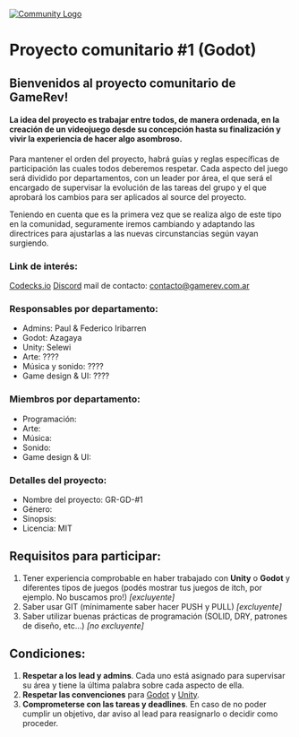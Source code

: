 
[![Community Logo](https://gamerev.com.ar/assets/COM-PROJECT.png?v2)](https://gamerev.com.ar/)

# Proyecto comunitario #1 (Godot)

## Bienvenidos al proyecto comunitario de GameRev!

#### La idea del proyecto es trabajar entre todos, de manera ordenada, en la creación de un videojuego desde su concepción hasta su finalización y vivir la experiencia de hacer algo asombroso.

Para mantener el orden del proyecto, habrá guías y reglas específicas de participación las cuales todos deberemos respetar. Cada aspecto del juego será dividido por departamentos, con un leader por área, el que será el encargado de supervisar la evolución de las tareas del grupo y el que aprobará los cambios para ser aplicados al source del proyecto. 

Teniendo en cuenta que es la primera vez que se realiza algo de este tipo en la comunidad, seguramente iremos cambiando y adaptando las directrices para ajustarlas a las nuevas circunstancias según vayan surgiendo.

### Link de interés:

[Codecks.io](https://gamerev.codecks.io)
[Discord](https://discord.gg/KrtbfaQ)
mail de contacto: contacto@gamerev.com.ar

### Responsables por departamento:

* Admins: Paul & Federico Iribarren
* Godot: Azagaya
* Unity: Selewi
* Arte: ????
* Música y sonido: ????
* Game design & UI: ????

### Miembros por departamento:

* Programación:
* Arte:
* Música:
* Sonido:
* Game design & UI:

### Detalles del proyecto:

* Nombre del proyecto: GR-GD-#1
* Género:
* Sinopsis:
* Licencia: MIT

## Requisitos para participar:

1. Tener experiencia comprobable en haber trabajado con **Unity** o **Godot** y diferentes tipos de juegos (podés mostrar tus juegos de itch, por ejemplo. No buscamos pro!) *[excluyente]*
2. Saber usar GIT (mínimamente saber hacer PUSH y PULL) *[excluyente]*
3. Saber utilizar buenas prácticas de programación (SOLID, DRY, patrones de diseño, etc...) *[no excluyente]*

## Condiciones:

1. **Respetar a los lead y admins**. Cada uno está asignado para supervisar su área y tiene la última palabra sobre cada aspecto de ella.
2. **Respetar las convenciones** para [Godot](https://docs.godotengine.org/en/stable/getting_started/scripting/gdscript/gdscript_styleguide.html) y [Unity](https://wiki.unity3d.com/index.php/Csharp_Coding_Guidelines).
3. **Comprometerse con las tareas y deadlines**. En caso de no poder cumplir un objetivo, dar aviso al lead para reasignarlo o decidir como proceder.
